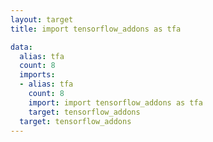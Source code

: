 ```yaml
---
layout: target
title: import tensorflow_addons as tfa

data:
  alias: tfa
  count: 8
  imports:
  - alias: tfa
    count: 8
    import: import tensorflow_addons as tfa
    target: tensorflow_addons
  target: tensorflow_addons
---
```


